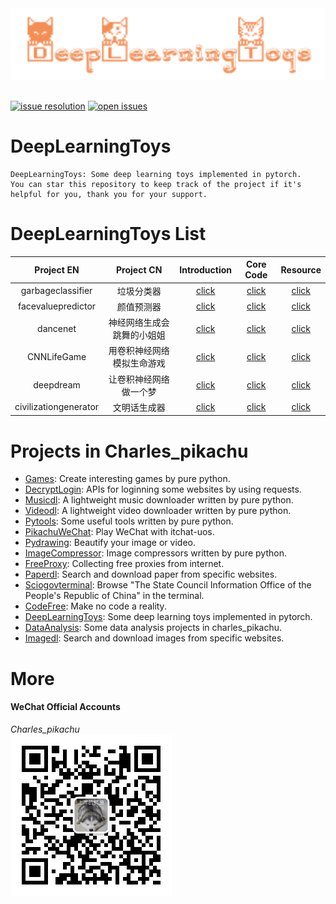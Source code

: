 <div align="center">
    <img src="./docs/logo.png" width="600"/>
</div>
<br />

[![issue resolution](https://isitmaintained.com/badge/resolution/CharlesPikachu/deeplearningtoys.svg)](https://github.com/CharlesPikachu/deeplearningtoys/issues)
[![open issues](https://isitmaintained.com/badge/open/CharlesPikachu/deeplearningtoys.svg)](https://github.com/CharlesPikachu/deeplearningtoys/issues)


# DeepLearningToys
```
DeepLearningToys: Some deep learning toys implemented in pytorch.
You can star this repository to keep track of the project if it's helpful for you, thank you for your support.
```


# DeepLearningToys List

|  Project EN               |   Project CN                                          | Introduction                                                  | Core Code                                          | Resource                                                                                          |
|  :----:                   |   :----:                                              | :----:                                                        | :----:                                             | :----:                                                                                            |
|  garbageclassifier        |   垃圾分类器                                          | [click](https://mp.weixin.qq.com/s/n6eKeuhmg6YFgQLVvm3LDg)    | [click](./deeplearningtoys/garbageclassifier)      | [click](https://github.com/CharlesPikachu/deeplearningtoys/releases/tag/garbageclassifier)        |
|  facevaluepredictor       |   颜值预测器                                          | [click](https://mp.weixin.qq.com/s/5eVFPMiFA8VhYYlTHlNh1A)    | [click](./deeplearningtoys/facevaluepredictor)     | [click](https://github.com/CharlesPikachu/deeplearningtoys/releases/tag/facevaluepredictor)       |
|  dancenet                 |   神经网络生成会跳舞的小姐姐                          | [click](https://mp.weixin.qq.com/s/fFqztmu8hk5Jje9EUrP8DQ)    | [click](./deeplearningtoys/dancenet)               | [click](https://github.com/CharlesPikachu/deeplearningtoys/releases/tag/dancenet)                 |
|  CNNLifeGame              |   用卷积神经网络模拟生命游戏                          | [click](https://mp.weixin.qq.com/s/7_Do3TNG5tlUPE1pn-dd9w)    | [click](./deeplearningtoys/CNNLifeGame)            | [click](https://github.com/CharlesPikachu/deeplearningtoys/releases/tag/CNNLifeGame)              |
|  deepdream                |   让卷积神经网络做一个梦                              | [click](https://mp.weixin.qq.com/s/iIhiMKutVtYEUgAiErLkVQ)    | [click](./deeplearningtoys/deepdream)              | [click](https://github.com/CharlesPikachu/deeplearningtoys/releases/tag/deepdream)                |
|  civilizationgenerator    |   文明话生成器                                        | [click]()                                                     | [click](./deeplearningtoys/civilizationgenerator)  | [click](https://github.com/CharlesPikachu/deeplearningtoys/releases/tag/civilizationgenerator)    |


# Projects in Charles_pikachu

- [Games](https://github.com/CharlesPikachu/Games): Create interesting games by pure python.
- [DecryptLogin](https://github.com/CharlesPikachu/DecryptLogin): APIs for loginning some websites by using requests.
- [Musicdl](https://github.com/CharlesPikachu/musicdl): A lightweight music downloader written by pure python.
- [Videodl](https://github.com/CharlesPikachu/videodl): A lightweight video downloader written by pure python.
- [Pytools](https://github.com/CharlesPikachu/pytools): Some useful tools written by pure python.
- [PikachuWeChat](https://github.com/CharlesPikachu/pikachuwechat): Play WeChat with itchat-uos.
- [Pydrawing](https://github.com/CharlesPikachu/pydrawing): Beautify your image or video.
- [ImageCompressor](https://github.com/CharlesPikachu/imagecompressor): Image compressors written by pure python.
- [FreeProxy](https://github.com/CharlesPikachu/freeproxy): Collecting free proxies from internet.
- [Paperdl](https://github.com/CharlesPikachu/paperdl): Search and download paper from specific websites.
- [Sciogovterminal](https://github.com/CharlesPikachu/sciogovterminal): Browse "The State Council Information Office of the People's Republic of China" in the terminal.
- [CodeFree](https://github.com/CharlesPikachu/codefree): Make no code a reality.
- [DeepLearningToys](https://github.com/CharlesPikachu/deeplearningtoys): Some deep learning toys implemented in pytorch.
- [DataAnalysis](https://github.com/CharlesPikachu/dataanalysis): Some data analysis projects in charles_pikachu.
- [Imagedl](https://github.com/CharlesPikachu/imagedl): Search and download images from specific websites.


# More

#### WeChat Official Accounts

*Charles_pikachu*  
![img](./docs/pikachu.jpg)